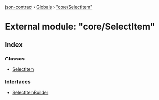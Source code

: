 [json-contract](../README.md) › [Globals](../globals.md) › ["core/SelectItem"](_core_selectitem_.md)

# External module: "core/SelectItem"

## Index

### Classes

* [SelectItem](../classes/_core_selectitem_.selectitem.md)

### Interfaces

* [SelectItemBuilder](../interfaces/_core_selectitem_.selectitembuilder.md)
